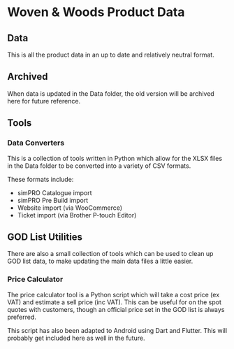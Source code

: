 # Woven & Woods Product Data

## Data
This is all the product data in an up to date and relatively neutral format. 

## Archived
When data is updated in the Data folder, the old version will be archived here for future reference. 

## Tools
### Data Converters
This is a collection of tools written in Python which allow for the XLSX files in the Data folder to be
converted into a variety of CSV formats.

These formats include:
* simPRO Catalogue import
* simPRO Pre Build import
* Website import (via WooCommerce)
* Ticket import (via Brother P-touch Editor)

## GOD List Utilities
There are also a small collection of tools which can be used to clean up GOD list data, to make 
updating the main data files a little easier. 

### Price Calculator
The price calculator tool is a Python script which will take a cost price (ex VAT) and estimate
a sell price (inc VAT). This can be useful for on the spot quotes with customers, though 
an official price set in the GOD list is always preferred.

This script has also been adapted to Android using Dart and Flutter. This will probably get included here
as well in the future. 